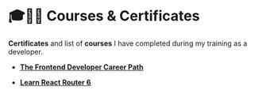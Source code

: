# 🎓👨‍🎓 Courses & Certificates

**Certificates** and list of **courses** I have completed during my training as a developer.

- **[The Frontend Developer Career Path](https://scrimba.com/certificate-cert2uNjfK9m1kx81CLkfGaLszSgBEnrnokcFuJ)**

- **[Learn React Router 6](https://scrimba.com/certificate-cert2uNjfK9m1kx81CLkfGaLf6YvNafoWQxWaYf)**
